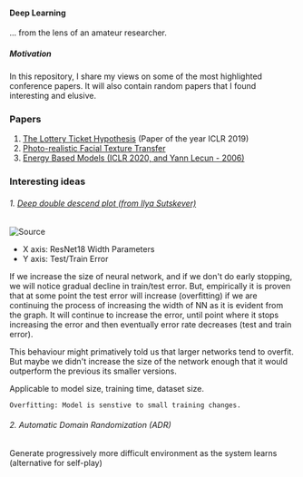 #### Deep Learning
... from the lens of an amateur researcher.

##### Motivation
In this repository, I share my views on some of the most highlighted conference papers. It will also
 contain random papers that I found interesting and elusive.
 
### Papers
 
 1. [The Lottery Ticket Hypothesis](https://openreview.net/forum?id=rJl-b3RcF7) (Paper of the year ICLR 2019)
 2. [Photo-realistic Facial Texture Transfer](https://arxiv.org/pdf/1706.04306.pdf)
 3. [Energy Based Models (ICLR 2020, and Yann Lecun - 2006)](http://yann.lecun.com/exdb/publis/pdf/lecun-06.pdf)
 

<break >

### Interesting ideas

###### 1. [Deep double descend plot (from Ilya Sutskever)](https://arxiv.org/pdf/1912.02292.pdf)

![Source](https://openai.com/content/images/2019/12/modeldd.svg)


- X axis: ResNet18 Width Parameters
- Y axis: Test/Train Error

If we increase the size of neural network, and if we don't do early stopping, we will notice
 gradual decline in train/test error. But, empirically it is proven that at some point the
test error will increase (overfitting) if we are continuing the process of increasing the width of NN as it
is evident from the graph. It will continue to increase the error, until point where it stops 
increasing the error and then eventually error rate decreases (test and train error).

This behaviour might primatively told us that larger networks tend to overfit. But maybe we didn't
increase the size of the network enough that it would outperform the previous its smaller versions.

Applicable to model size, training time, dataset size.

```Overfitting: Model is senstive to small training changes.```

<!--
Double Descent Phenomena: 
As we increase the number of parameters in a neural network, the test error initially decreases, increases 
and just as the model is able to fit the train set, undrgoes a second descent.

Possible explanation:
If dataset has as many as degrees of freedom as  the model, as if there are possible one-to-one correspondence
-->

###### 2. Automatic Domain Randomization (ADR)

Generate progressively more difficult environment as the system learns (alternative for self-play)
 

<!--  ###### Personal Note
`` This is just a honest attempt to improve my writing skills both personally and academically. 
If you are reading this and if you have a personal suggestion, please feel free to reach out to me. ``
-->
